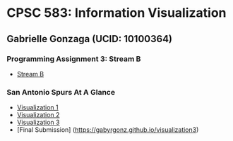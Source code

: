 # CPSC 583: Information Visualization
## Gabrielle Gonzaga (UCID: 10100364)

### Programming Assignment 3: Stream B
* [Stream B](https://gabyrgonz.github.io/pa3)


### San Antonio Spurs At A Glance

* [Visualization 1](https://gabyrgonz.github.io/visualization1)
* [Visualization 2](https://gabyrgonz.github.io/visualization2)
* [Visualization 3](https://gabyrgonz.github.io/visualization3)
* [Final Submission] (https://gabyrgonz.github.io/visualization3)
